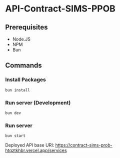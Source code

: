 # API-Contract-SIMS-PPOB
## Prerequisites
- Node.JS
- NPM
- Bun

## Commands
### Install Packages
```bun install```
### Run server (Development)
```bun dev```
### Run server
```bun start```

Deployed API base URI: https://contract-sims-prob-htqztkhbr.vercel.app/services
